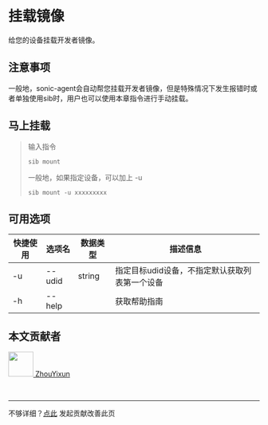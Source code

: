 # 挂载镜像

给您的设备挂载开发者镜像。

## 注意事项
一般地，sonic-agent会自动帮您挂载开发者镜像，但是特殊情况下发生报错时或者单独使用sib时，用户也可以使用本章指令进行手动挂载。

## 马上挂载

> 输入指令
> ```
> sib mount
> ```
> 
> 一般地，如果指定设备，可以加上 -u
> ```
> sib mount -u xxxxxxxxx
> ```

## 可用选项

|  快捷使用 | 选项名  | 数据类型 | 描述信息 |
|  ----  | ----  | ---- | ---- |
| -u  | --udid | string | 指定目标udid设备，不指定默认获取列表第一个设备  |
| -h  | --help | |  获取帮助指南  |

## 本文贡献者
<div class="cont">
<a href="https://github.com/ZhouYixun" target="_blank">
<img src="https://avatars.githubusercontent.com/u/56339314?v=4" width="50"/>
<span>ZhouYixun</span>
</a>
</div>


&nbsp;
&nbsp;
***
不够详细？[点此](https://github.com/SonicCloudOrg/sonic-offical-website/edit/main/src/markdown/sib/sib-mount.md) 发起贡献改善此页